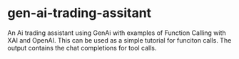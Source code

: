 # gen-ai-trading-assitant
An Ai trading assistant using GenAi with examples of Function Calling with XAI and OpenAI.
This can be used as a simple tutorial for funciton calls. The output contains the chat completions for tool calls.
